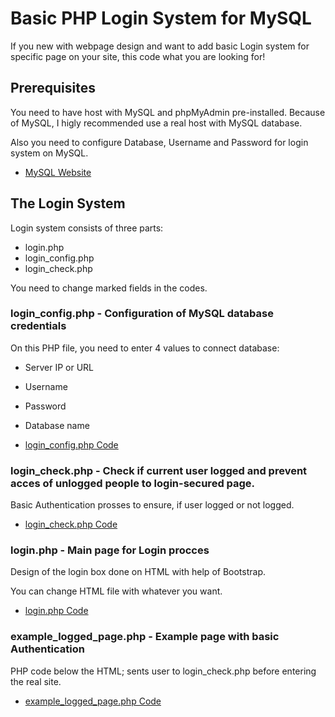 # Basic PHP Login System for MySQL
If you new with webpage design and want to add basic Login system for specific page on your site, this code what you are looking for!

## Prerequisites

You need to have host with MySQL and phpMyAdmin pre-installed. Because of MySQL, I higly recommended use a real host with MySQL database.

Also you need to configure Database, Username and Password for login system on MySQL.

* [MySQL Website](https://www.mysql.com/) 

## The Login System

Login system consists of three parts:
* login.php
* login_config.php
* login_check.php

You need to change marked fields in the codes.


### login_config.php - Configuration of MySQL database credentials
On this PHP file, you need to enter 4 values to connect database:
* Server IP or URL
* Username
* Password
* Database name

* [login_config.php Code](https://github.com/ibrahimcahit/Basic-PHP-Login-System-for-MySQL/blob/master/PHP%20Files/login_config.php)


### login_check.php - Check if current user logged and prevent acces of unlogged people to login-secured page. 
Basic Authentication prosses to ensure, if user logged or not logged.

* [login_check.php Code](https://github.com/ibrahimcahit/Basic-PHP-Login-System-for-MySQL/blob/master/PHP%20Files/login_check.php)

### login.php - Main page for Login procces 
Design of the login box done on HTML with help of Bootstrap.

You can change HTML file with whatever you want.

* [login.php Code](https://github.com/ibrahimcahit/Basic-PHP-Login-System-for-MySQL/blob/master/PHP%20Files/login.php)

### example_logged_page.php - Example page with basic Authentication
PHP code below the HTML; sents user to login_check.php before entering the real site. 

* [example_logged_page.php Code](https://github.com/ibrahimcahit/Basic-PHP-Login-System-for-MySQL/blob/master/PHP%20Files/example_logged_page.php)
